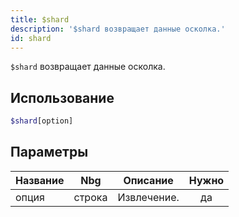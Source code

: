 ```yaml
---
title: $shard
description: '$shard возвращает данные осколка.'
id: shard
---
```


`$shard` возвращает данные осколка.

## Использование

```php
$shard[option]
```

## Параметры

| Название | Nbg    | Описание    | Нужно |
| -------- | ------ | ----------- |:-----:|
| опция    | строка | Извлечение. |  да   |